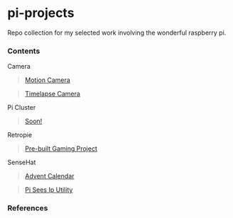 # pi-projects

Repo collection for my selected work involving the wonderful raspberry pi.

### Contents

Camera
> [Motion Camera](https://github.com/knightman/pi-projects/blob/master/camera/motion-cam/motion-cam.md)

> [Timelapse Camera](https://github.com/knightman/pi-projects/blob/master/camera/timelapse-cam/timelapse-cam.md)

Pi Cluster
> [Soon!](https://github.com/knightman/pi-projects/blob/master/pi-cluster/pi-cluster.md)

Retropie
> [Pre-built Gaming Project](https://github.com/knightman/pi-projects/blob/master/retropie/retropie.md)

SenseHat
> [Advent Calendar](https://github.com/knightman/pi-projects/blob/master/sensehat/advent-cal/advent-cal.md)

> [Pi Sees Ip Utility](https://github.com/knightman/pi-projects/blob/master/sensehat/piseesip/piseesip.md)

### References

